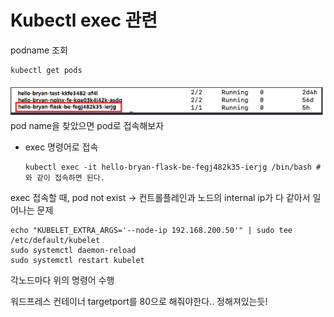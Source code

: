 # Kubectl exec 관련
podname 조회
```
kubectl get pods
```
<img src="image/20210722232738.png">
pod name을 찾았으면 pod로 접속해보자

* exec 명령어로 접속   
  ```
  kubectl exec -it hello-bryan-flask-be-fegj482k35-ierjg /bin/bash # 와 같이 접속하면 된다.  
  ```
exec 접속할 때, pod not exist -> 컨트롤플레인과 노드의 internal ip가 다 같아서 일어나는 문제
```
echo "KUBELET_EXTRA_ARGS='--node-ip 192.168.200.50'" | sudo tee /etc/default/kubelet   
sudo systemctl daemon-reload   
sudo systemctl restart kubelet   
```
각노드마다 위의 명령어 수행

워드프레스 컨테이너 targetport를 80으로 해줘야한다.. 정해져있는듯!
